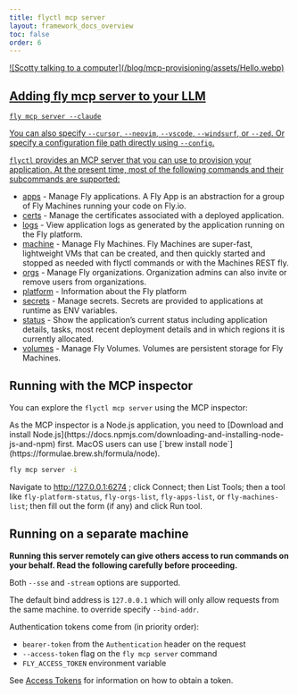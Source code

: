 ```yaml
---
title: flyctl mcp server
layout: framework_docs_overview
toc: false
order: 6
---
```


<a href="https://fly.io/blog/mcp-provisioning/">
![Scotty talking to a computer](/blog/mcp-provisioning/assets/Hello.webp)
</s>

## Adding fly mcp server to your LLM

```
fly mcp server --claude
```

You can also specify `--cursor`, `--neovim`, `--vscode`, `--windsurf`, or `--zed`. Or specify a configuration file path directly using `--config`.

`flyctl` provides an MCP server that you can use to provision your application. At the present time, most of the following commands and their subcommands are supported:

* [apps](https://fly.io/docs/flyctl/apps/) - Manage Fly applications. A Fly App is an abstraction for a group of Fly Machines running your code on Fly.io.
* [certs](https://fly.io/docs/flyctl/certs/) - Manage the certificates associated with a deployed application.
* [logs](https://fly.io/docs/flyctl/logs/) - View application logs as generated by the application running on the Fly platform.
* [machine](https://fly.io/docs/flyctl/machine/) - Manage Fly Machines. Fly Machines are super-fast, lightweight VMs that can be created, and then quickly started and stopped as needed with flyctl commands or with the Machines REST fly.
* [orgs](https://fly.io/docs/flyctl/orgs/) - Manage Fly organizations. Organization admins can also invite or remove users from organizations.
* [platform](https://fly.io/docs/flyctl/platform/) - Information about the Fly platform
* [secrets](https://fly.io/docs/flyctl/secrets/) - Manage secrets. Secrets are provided to applications at runtime as ENV variables.
* [status](https://fly.io/docs/flyctl/status/) - Show the application’s current status including application details, tasks, most recent deployment details and in which regions it is currently allocated.
* [volumes](https://fly.io/docs/flyctl/volumes/) - Manage Fly Volumes. Volumes are persistent storage for Fly Machines. 

## Running with the MCP inspector

You can explore the `flyctl mcp server` using the MCP inspector: 

<div class="important">
  As the MCP inspector is a Node.js application, you need to [Download and install Node.js](https://docs.npmjs.com/downloading-and-installing-node-js-and-npm) first. MacOS users can use [`brew install node`](https://formulae.brew.sh/formula/node).
</div>

```sh
fly mcp server -i
```

Navigate to http://127.0.0.1:6274 ; click Connect; then List Tools; then a tool like `fly-platform-status`, `fly-orgs-list`, `fly-apps-list`, or `fly-machines-list`; then fill out the form (if any) and click Run tool.

## Running on a separate machine

<div class="warning icon">
<b>Running this server remotely can give others access to run commands on your behalf. Read the following carefully before proceeding.</b>
</div>

Both `--sse` and `-stream` options are supported.

The default bind address is `127.0.0.1` which will only allow requests from the same machine. to override specify `--bind-addr`.

Authentication tokens come from (in priority order):

  * `bearer-token` from the `Authentication` header on the request
  * `--access-token` flag on the `fly mcp server` command
  * `FLY_ACCESS_TOKEN` environment variable

See [Access Tokens](https://fly.io/docs/security/tokens/) for information on how to obtain a token.

